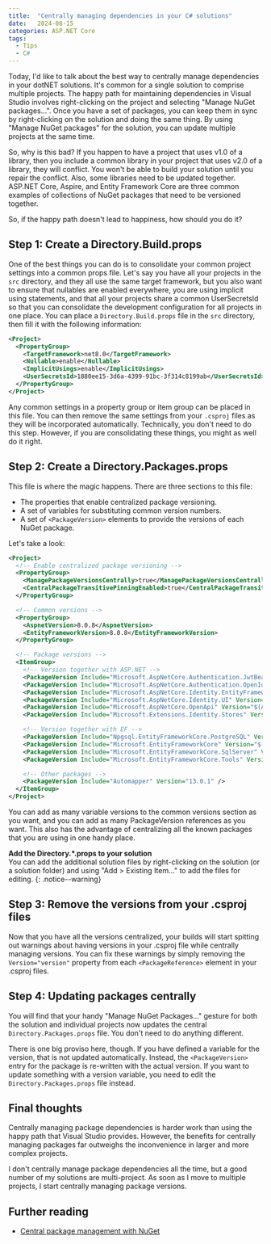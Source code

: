 ```yaml
---
title:  "Centrally managing dependencies in your C# solutions"
date:   2024-08-15
categories: ASP.NET Core
tags:
  - Tips
  - C#
---
```


Today, I'd like to talk about the best way to centrally manage dependencies in your dotNET solutions.  It's common for a single solution to comprise multiple projects.  The happy path for maintaining dependencies in Visual Studio involves right-clicking on the project and selecting "Manage NuGet packages...".  Once you have a set of packages, you can keep them in sync by right-clicking on the solution and doing the same thing.  By using "Manage NuGet packages" for the solution, you can update multiple projects at the same time.

So, why is this bad?  If you happen to have a project that uses v1.0 of a library, then you include a common library in your project that uses v2.0 of a library, they will conflict.  You won't be able to build your solution until you repair the conflict.  Also, some libraries need to be updated together.  ASP.NET Core, Aspire, and Entity Framework Core are three common examples of collections of NuGet packages that need to be versioned together.

So, if the happy path doesn't lead to happiness, how should you do it?

## Step 1: Create a Directory.Build.props

One of the best things you can do is to consolidate your common project settings into a common props file.  Let's say you have all your projects in the `src` directory, and they all use the same target framework, but you also want to ensure that nullables are enabled everywhere, you are using implicit using statements, and that all your projects share a common UserSecretsId so that you can consolidate the development configuration for all projects in one place.  You can place a `Directory.Build.props` file in the `src` directory, then fill it with the following information:

```xml
<Project>
  <PropertyGroup>
    <TargetFramework>net8.0</TargetFramework>
    <Nullable>enable</Nullable>
    <ImplicitUsings>enable</ImplicitUsings>
    <UserSecretsId>1880ee15-3d6a-4399-91bc-3f314c8199ab</UserSecretsId>
  </PropertyGroup>
</Project>
```

Any common settings in a property group or item group can be placed in this file.  You can then remove the same settings from your `.csproj` files as they will be incorporated automatically.  Technically, you don't need to do this step.  However, if you are consolidating these things, you might as well do it right.

## Step 2: Create a Directory.Packages.props

This file is where the magic happens.  There are three sections to this file:

* The properties that enable centralized package versioning.
* A set of variables for substituting common version numbers.
* A set of `<PackageVersion>` elements to provide the versions of each NuGet package.

Let's take a look:

```xml
<Project>
  <!-- Enable centralized package versioning -->
  <PropertyGroup>
    <ManagePackageVersionsCentrally>true</ManagePackageVersionsCentrally>
    <CentralPackageTransitivePinningEnabled>true</CentralPackageTransitivePinningEnabled>
  </PropertyGroup>

  <!-- Common versions -->
  <PropertyGroup>
    <AspnetVersion>8.0.8</AspnetVersion>
    <EntityFrameworkVersion>8.0.8</EntityFrameworkVersion>
  </PropertyGroup>

  <!-- Package versions -->
  <ItemGroup>
    <!-- Version together with ASP.NET -->
    <PackageVersion Include="Microsoft.AspNetCore.Authentication.JwtBearer" Version="$(AspnetVersion)" />
    <PackageVersion Include="Microsoft.AspNetCore.Authentication.OpenIdConnect" Version="$(AspnetVersion)" />
    <PackageVersion Include="Microsoft.AspNetCore.Identity.EntityFrameworkCore" Version="$(AspnetVersion)" />
    <PackageVersion Include="Microsoft.AspNetCore.Identity.UI" Version="$(AspnetVersion)" />
    <PackageVersion Include="Microsoft.AspNetCore.OpenApi" Version="$(AspnetVersion)" />
    <PackageVersion Include="Microsoft.Extensions.Identity.Stores" Version="$(AspnetVersion)" />

    <!-- Version together with EF -->
    <PackageVersion Include="Npgsql.EntityFrameworkCore.PostgreSQL" Version="8.0.4" />
    <PackageVersion Include="Microsoft.EntityFrameworkCore" Version="$(EntityFrameworkVersion)" />
    <PackageVersion Include="Microsoft.EntityFrameworkCore.SqlServer" Version="$(EntityFrameworkVersion)" />
    <PackageVersion Include="Microsoft.EntityFrameworkCore.Tools" Version="$(EntityFrameworkVersion)" />

    <!-- Other packages -->
    <PackageVersion Include="Automapper" Version="13.0.1" />
  </ItemGroup>
</Project>
```

You can add as many variable versions to the common versions section as you want, and you can add as many PackageVersion references as you want.  This also has the advantage of centralizing all the known packages that you are using in one handy place.

**Add the Directory.\*.props to your solution**<br/>
You can add the additional solution files by right-clicking on the solution (or a solution folder) and using "Add > Existing Item..." to add the files for editing.
{: .notice--warning}

## Step 3: Remove the versions from your .csproj files

Now that you have all the versions centralized, your builds will start spitting out warnings about having versions in your .csproj file while centrally managing versions.  You can fix these warnings by simply removing the `Version="version"` property from each `<PackageReference>` element in your .csproj files.

## Step 4: Updating packages centrally

You will find that your handy "Manage NuGet Packages..." gesture for both the solution and individual projects now updates the central `Directory.Packages.props` file.  You don't need to do anything different.

There is one big proviso here, though.  If you have defined a variable for the version, that is not updated automatically.  Instead, the `<PackageVersion>` entry for the package is re-written with the actual version.  If you want to update something with a version variable, you need to edit the `Directory.Packages.props` file instead.

## Final thoughts

Centrally managing package dependencies is harder work than using the happy path that Visual Studio provides. However, the benefits for centrally managing packages far outweighs the inconvenience in larger and more complex projects.

I don't centrally manage package dependencies all the time, but a good number of my solutions are multi-project.  As soon as I move to multiple projects, I start centrally managing package versions.

## Further reading

* [Central package management with NuGet](https://learn.microsoft.com/nuget/consume-packages/Central-Package-Management)
